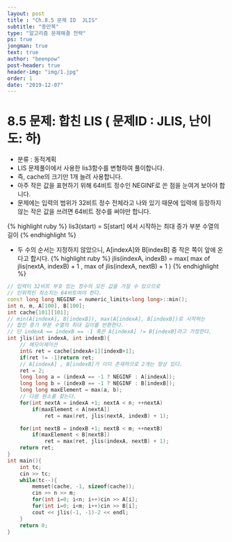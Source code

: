 ```yaml
---
layout: post
title : "Ch.8.5 문제 ID  JLIS"
subtitle: "종만북"
type: "알고리즘 문제해결 전략"
ps: true
jongman: true
text: true
author: "beenpow"
post-header: true
header-img: "img/1.jpg"
order: 1
date: "2019-12-07"
---
```


# 8.5 문제: 합친 LIS ( 문제ID : JLIS, 난이도: 하)
[algo]: <https://algospot.com/judge/problem/read/JLIS>
- 분류 : 동적계획
- LIS 문제풀이에서 사용한 lis3함수를 변형하여 풀이합니다.
- 즉, cache의 크기만 1개 늘려 사용합니다.
- 아주 작은 값을 표현하기 위해 64비트 정수인 NEGINF로 쓴 점을 눈여겨 보아야 합니다.
- 문제에는 입력의 범위가 32비트 정수 전체라고 나와 있기 때문에 입력에 등장하지 않는 작은 값을 쓰려면
  64비트 정수를 써야만 합니다.

{% highlight ruby %}
lis3(start) = S[start] 에서 시작하는 최대 증가 부분 수열의 길이
{% endhighlight %}

- 두 수의 순서는 지정하지 않았으니, A[indexA]와 B[indexB] 중 작은 쪽이 앞에 온다고 합시다.
{% highlight ruby %}
jlis(indexA, indexB) = max( max of jlis(nextA, indexB) + 1 , 
                            max of jlis(indexA, nextB) + 1 )
{% endhighlight %}




```cpp
// 입력이 32비트 부호 있는 정수의 모든 값을 가질 수 있으므로
// 인위적인 최소치는 64비트여야 한다.
const long long NEGINF = numeric_limits<long long>::min();
int n, m, A[100], B[100];
int cache[101][101];
// min(A[indexA], B[indexB]), max(A[indexA], B[indexB])로 시작하는
// 합친 증가 부분 수열의 최대 길이를 반환한다.
// 단 indexA == indexB == -1 혹은 A[indexA] != B[indexB]라고 가정한다.
int jlis(int indexA, int indexB){
    // 메모이제이션
    int& ret = cache[indexA+1][indexB+1];
    if(ret != -1)return ret;
    // A[indexA] , B[indexB]가 이미 존재하므로 2개는 항상 있다.
    ret = 2;
    long long a = (indexA == -1 ? NEGINF : A[indexA]);
    long long b = (indexB == -1 ? NEGINF : B[indexB]);
    long long maxElement = max(a, b);
    // 다음 원소를 찾는다.
    for(int nextA = indexA +1; nextA < n; ++nextA)
        if(maxElement < A[nextA])
            ret = max(ret, jlis(nextA, indexB) + 1);

    for(int nextB = indexB +1; nextB < m; ++nextB)
        if(maxElement < B[nextB])
            ret = max(ret, jlis(indexA, nextB) + 1);
    return ret;
}
int main(){
    int tc;
    cin >> tc;
    while(tc--){
        memset(cache, -1, sizeof(cache));
        cin >> n >> m;
        for(int i=0; i<n; i++)cin >> A[i];
        for(int i=0; i<m; i++)cin >> B[i];
        cout << jlis(-1, -1)-2 << endl;
    }
    return 0;
}
```

